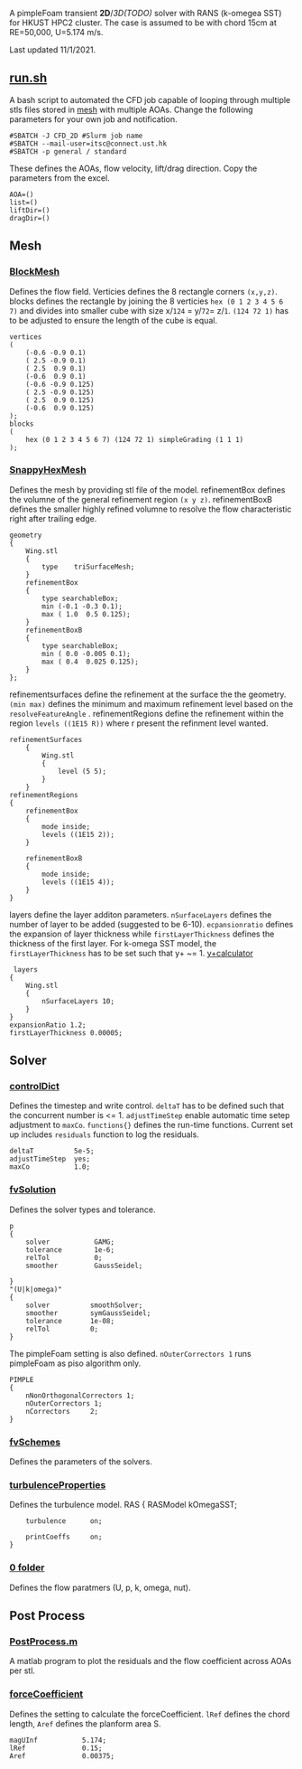 A pimpleFoam transient **2D**/_3D(TODO)_ solver with RANS (k-omegea SST) for HKUST HPC2 cluster. The case is assumed to be with chord 15cm at RE=50,000, U=5.174 m/s.

Last updated 11/1/2021.

## [run.sh](run_2D/run.sh)
A bash script to automated the CFD job capable of looping through multiple stls files stored in [mesh](run_2D\mesh) with multiple AOAs. Change the following parameters for your own job and notification.

    #SBATCH -J CFD_2D #Slurm job name
    #SBATCH --mail-user=itsc@connect.ust.hk
    #SBATCH -p general / standard
These defines the AOAs, flow velocity, lift/drag direction. Copy the parameters from the excel.

    AOA=()
    list=()
    liftDir=()
    dragDir=()

## Mesh
### [BlockMesh](run_2D/template/system/blockMeshDict)
Defines the flow field. Verticies defines the 8 rectangle corners `(x,y,z)`. blocks defines the rectangle by joining the 8 verticies `hex (0 1 2 3 4 5 6 7)` and divides into smaller cube with size x/`124` = y/`72`= z/`1`. `(124 72 1)` has to be adjusted to ensure the length of the cube is equal.
  
    vertices
    (
        (-0.6 -0.9 0.1)
        ( 2.5 -0.9 0.1)
        ( 2.5  0.9 0.1)
        (-0.6  0.9 0.1)
        (-0.6 -0.9 0.125)
        ( 2.5 -0.9 0.125)
        ( 2.5  0.9 0.125)
        (-0.6  0.9 0.125)
    );
    blocks
    (
        hex (0 1 2 3 4 5 6 7) (124 72 1) simpleGrading (1 1 1)
    );

### [SnappyHexMesh](run_2D/template/system/snappyHexMeshDict)
Defines the mesh by providing stl file of the model. refinementBox defines the volumne of the general refinement region `(x y z)`. refinementBoxB defines the smaller highly refined volumne to resolve the flow characteristic right after trailing edge.

    geometry
    {
        Wing.stl
        {
            type    triSurfaceMesh;
        }
        refinementBox
        {
            type searchableBox;
            min (-0.1 -0.3 0.1);
            max ( 1.0  0.5 0.125);
        }
        refinementBoxB
        {
            type searchableBox;
            min ( 0.0 -0.005 0.1);
            max ( 0.4  0.025 0.125);
        }
    };
refinementsurfaces define the refinement at the surface the the geometry. `(min max)` defines the minimum and maximum refinement level based on the `resolveFeatureAngle` . refinementRegions define the refinement within the region `levels ((1E15 R))` where r present the refinment level wanted.

    refinementSurfaces
        {
            Wing.stl
            {
                level (5 5);
            }
        }
    refinementRegions
    {
        refinementBox
        {
            mode inside;
            levels ((1E15 2));
        }

        refinementBoxB
        {
            mode inside;
            levels ((1E15 4));
        }
    }
layers define the layer additon parameters. `nSurfaceLayers` defines the number of layer to be added (suggested to be 6-10). `ecpansionratio` defines the expansion of layer thickness while `firstLayerThickness` defines the thickness of the first layer. For k-omega SST model, the `firstLayerThickness` has to be set such that y+ ~= 1. [y+calculator](https://www.pointwise.com/yplus/)

     layers
    {
        Wing.stl
        {
            nSurfaceLayers 10;
        }
    }
    expansionRatio 1.2;
    firstLayerThickness 0.00005;

## Solver

### [controlDict](run_2D/template/system/controlDict)
Defines the timestep and write control. `deltaT` has to be defined such that the concurrent number is <= 1. `adjustTimeStep` enable automatic time setep adjustment to `maxCo`. `functions{}` defines the run-time functions. Current set up includes `residuals` function to log the residuals.

    deltaT          5e-5;
    adjustTimeStep  yes;
    maxCo           1.0;

### [fvSolution](run_2D/template/system/fvSolution)
Defines the solver types and tolerance.

    p
    {
        solver           GAMG;
        tolerance        1e-6;
        relTol           0;
        smoother         GaussSeidel;

    }
    "(U|k|omega)"
    {
        solver          smoothSolver;
        smoother        symGaussSeidel;
        tolerance       1e-08;
        relTol          0;
    }
The pimpleFoam setting is also defined. `nOuterCorrectors 1` runs pimpleFoam as piso algorithm only.

    PIMPLE
    {
        nNonOrthogonalCorrectors 1;
        nOuterCorrectors 1;
        nCorrectors     2;
    }

### [fvSchemes](run_2D/template/system/fvSchemes)
Defines the parameters of the solvers.

### [turbulenceProperties](run_2D/template/constant/turbulenceProperties)
Defines the turbulence model.
    RAS
    {
        RASModel        kOmegaSST;

        turbulence      on;

        printCoeffs     on;
    }

### [0 folder](run_2D/template/0)
Defines the flow paratmers (U, p, k, omega, nut).

## Post Process
### [PostProcess.m](result/PostProcess.m)
A matlab program to plot the residuals and the flow coefficient across AOAs per stl.

### [forceCoefficient](run_2D/template/system/forceCoefficient)
Defines the setting to calculate the forceCoefficient. `lRef` defines the chord length, `Aref` defines the planform area S.

    magUInf           5.174;
    lRef              0.15;
    Aref              0.00375;
